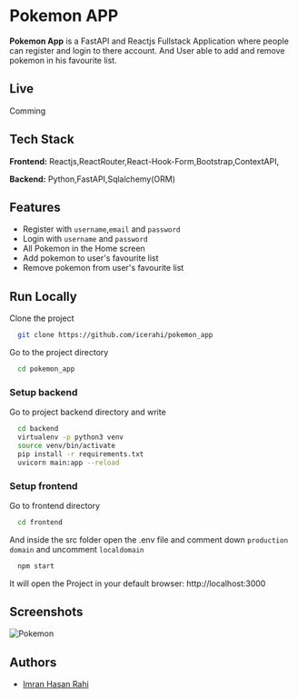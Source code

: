 
# Pokemon APP

**Pokemon App** is a FastAPI and Reactjs Fullstack Application where people can register and login to there account. And User able to add and remove pokemon in his favourite list.

## Live
Comming

## Tech Stack

**Frontend:** Reactjs,ReactRouter,React-Hook-Form,Bootstrap,ContextAPI,

**Backend:** Python,FastAPI,Sqlalchemy(ORM)






  
## Features

- Register with `username`,`email` and `password`
- Login with `username` and `password`
- All Pokemon in the Home screen
- Add pokemon to user's favourite list
- Remove pokemon from user's favourite list

  
## Run Locally

Clone the project

```bash
  git clone https://github.com/icerahi/pokemon_app
```

Go to the project directory

```bash
  cd pokemon_app
```
### Setup backend 
 Go to project backend directory and write

```bash
  cd backend
  virtualenv -p python3 venv 
  source venv/bin/activate
  pip install -r requirements.txt
  uvicorn main:app --reload
```

### Setup frontend
Go to frontend directory

```bash
  cd frontend
```
And inside the src folder open the .env file and comment down `production domain` and uncomment `localdomain`

```bash
  npm start
```
It will open the Project in your default browser: http://localhost:3000

## Screenshots
  ![Pokemon](https://user-images.githubusercontent.com/32910469/147686907-e9d25e87-1cdd-4742-944e-da0783ab3328.png)

## Authors

- [Imran Hasan Rahi](https://linkedin.com/in/icerahi)

  
